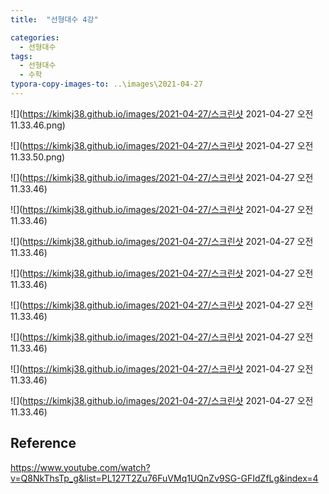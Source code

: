 ```yaml
---
title:  "선형대수 4강"

categories:
  - 선형대수
tags:
  - 선형대수
  - 수학
typora-copy-images-to: ..\images\2021-04-27
---
```


![](https://kimkj38.github.io/images/2021-04-27/스크린샷 2021-04-27 오전 11.33.46.png)

![](https://kimkj38.github.io/images/2021-04-27/스크린샷 2021-04-27 오전 11.33.50.png)


![](https://kimkj38.github.io/images/2021-04-27/스크린샷 2021-04-27 오전 11.33.46)

![](https://kimkj38.github.io/images/2021-04-27/스크린샷 2021-04-27 오전 11.33.46)

![](https://kimkj38.github.io/images/2021-04-27/스크린샷 2021-04-27 오전 11.33.46)

![](https://kimkj38.github.io/images/2021-04-27/스크린샷 2021-04-27 오전 11.33.46)

![](https://kimkj38.github.io/images/2021-04-27/스크린샷 2021-04-27 오전 11.33.46)

![](https://kimkj38.github.io/images/2021-04-27/스크린샷 2021-04-27 오전 11.33.46)

![](https://kimkj38.github.io/images/2021-04-27/스크린샷 2021-04-27 오전 11.33.46)

![](https://kimkj38.github.io/images/2021-04-27/스크린샷 2021-04-27 오전 11.33.46)



## Reference
<https://www.youtube.com/watch?v=Q8NkThsTp_g&list=PL127T2Zu76FuVMq1UQnZv9SG-GFIdZfLg&index=4>
